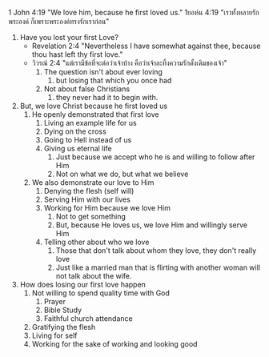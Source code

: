 1 John 4:19 "We love him, because he first loved us."
1ยอห์น 4:19 "เราทั้งหลายรักพระองค์ ก็เพราะพระองค์ทรงรักเราก่อน"

1. Have you lost your first Love?
	- Revelation 2:4 "Nevertheless I have somewhat against thee, because thou hast left thy first love."
	- วิวรณ์ 2:4 "แต่เรามีข้อที่จะต่อว่าเจ้าบ้าง คือว่าเจ้าละทิ้งความรักดั้งเดิมของเจ้า"
	   1. The question isn't about ever loving
	      1. but losing that which you once had
	   2. Not about false Christians
	      1. they never had it to begin with.
2. But, we love Christ because he first loved us
      1. He openly demonstrated that first love
         1. Living an example life for us
         2. Dying on the cross
         3. Going to Hell instead of us
         4. Giving us eternal life
            1. Just because we accept who he is and willing to follow after Him
            2. Not on what we do, but what we believe
      2. We also demonstrate our love to Him
         1. Denying the flesh (self will)
         2. Serving Him with our lives
         3. Working for Him because we love Him
            1. Not to get something
            2. But, because He loves us, we love Him and willingly serve Him
         4. Telling other about who we love
            1. Those that don't talk about whom they love, they don't really love
            2. Just like a married man that is flirting with another woman will not talk about the wife.
3. How does losing our first love happen
   1. Not willing to spend quality time with God
      1. Prayer
      2. Bible Study
      3. Faithful church attendance
   2. Gratifying the flesh
   3. Living for self
   4. Working for the sake of working and looking good